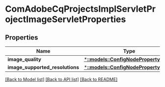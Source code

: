# ComAdobeCqProjectsImplServletProjectImageServletProperties

## Properties
Name | Type | Description | Notes
------------ | ------------- | ------------- | -------------
**image_quality** | [***::models::ConfigNodePropertyString**](configNodePropertyString.md) |  | [optional] 
**image_supported_resolutions** | [***::models::ConfigNodePropertyString**](configNodePropertyString.md) |  | [optional] 

[[Back to Model list]](../README.md#documentation-for-models) [[Back to API list]](../README.md#documentation-for-api-endpoints) [[Back to README]](../README.md)


